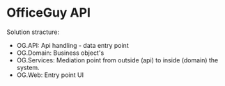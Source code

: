 # OfficeGuy API
Solution stracture:
- OG.API: Api handling - data entry point
- OG.Domain: Business object's
- OG.Services: Mediation point from outside (api) to inside (domain) the system.
- OG.Web: Entry point UI
